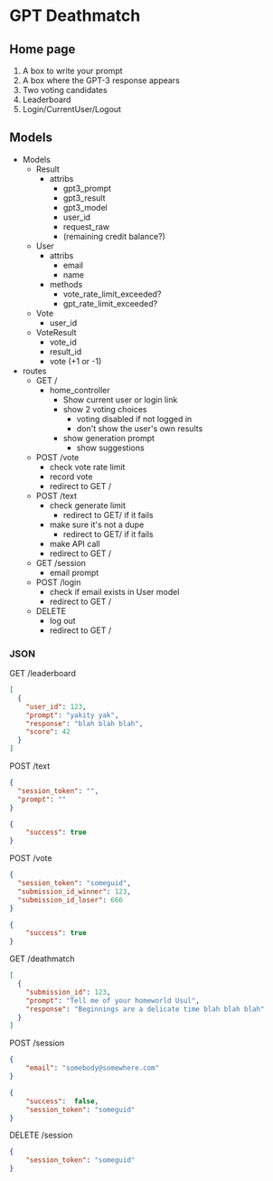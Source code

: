 # GPT Deathmatch 


## Home page

1. A box to write your prompt
2. A box where the GPT-3 response appears
3. Two voting candidates
4. Leaderboard
5. Login/CurrentUser/Logout


## Models

* Models
    * Result
        * attribs
            * gpt3_prompt
            * gpt3_result
            * gpt3_model
            * user_id
            * request_raw
            * (remaining credit balance?)
    * User
        * attribs
            * email
            * name
        * methods
            * vote_rate_limit_exceeded?
            * gpt_rate_limit_exceeded?
    * Vote
        * user_id
    * VoteResult
        * vote_id
        * result_id
        * vote (+1 or -1)
* routes
    * GET /
        * home_controller
            * Show current user or login link
            * show 2 voting choices
                * voting disabled if not logged in
                * don't show the user's own results
            * show generation prompt
                * show suggestions
    * POST /vote
        * check vote rate limit
        * record vote
        * redirect to GET /
    * POST /text
        * check generate limit
            * redirect to GET/ if it fails
        * make sure it's not a dupe
            * redirect to GET/ if it fails
        * make API call
        * redirect to GET /
    * GET /session
        * email prompt
    * POST /login
        * check if email exists in User model
        * redirect to GET /
    * DELETE
        * log out 
        * redirect to GET /


### JSON

GET /leaderboard

```json
[
  {
    "user_id": 123,
    "prompt": "yakity yak",
    "response": "blah blah blah",
    "score": 42
  }
]
```

POST /text

```json
{
  "session_token": "",
  "prompt": ""
}
```

```json
{
    "success": true
}
```

POST /vote

```json
{
  "session_token": "someguid",
  "submission_id_winner": 123,
  "submission_id_loser": 666
}
```

```json
{
    "success": true
}
```

GET /deathmatch

```json
[
  {
    "submission_id": 123,
    "prompt": "Tell me of your homeworld Usul",
    "response": "Beginnings are a delicate time blah blah blah"
  }
]

```

POST /session

```json
{
    "email": "somebody@somewhere.com"
}
```

```json
{
    "success":  false,
    "session_token": "someguid"
}
```

DELETE /session

```json
{
    "session_token": "someguid"
}
```
